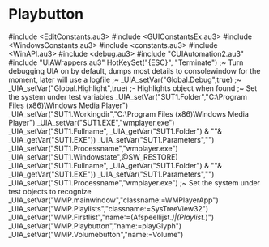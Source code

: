 # Playbutton
#include &lt;EditConstants.au3> #include &lt;GUIConstantsEx.au3> #include &lt;WindowsConstants.au3> #include &lt;constants.au3> #include &lt;WinAPI.au3> #include &lt;debug.au3> #include "CUIAutomation2.au3" #include "UIAWrappers.au3" HotKeySet("{ESC}", "Terminate")  ;~ Turn debugging UIA on by default, dumps most details to consolewindow for the moment, later will use a logfile ;~ _UIA_setVar("Global.Debug",true) ;~ _UIA_setVar("Global.Highlight",true) ;- Highlights object when found  ;~ Set the system under test variables _UIA_setVar("SUT1.Folder","C:\Program Files (x86)\Windows Media Player") _UIA_setVar("SUT1.Workingdir","C:\Program Files (x86)\Windows Media Player\") _UIA_setVar("SUT1.EXE","wmplayer.exe") _UIA_setVar("SUT1.Fullname", _UIA_getVar("SUT1.Folder") &amp; "\"&amp; _UIA_getVar("SUT1.EXE")) _UIA_setVar("SUT1.Parameters","") _UIA_setVar("SUT1.Processname","wmplayer.exe") _UIA_setVar("SUT1.Windowstate",@SW_RESTORE)  _UIA_setVar("SUT1.Fullname", _UIA_getVar("SUT1.Folder") &amp; "\"&amp; _UIA_getVar("SUT1.EXE")) _UIA_setVar("SUT1.Parameters","") _UIA_setVar("SUT1.Processname","wmplayer.exe")  ;~ Set the system under test objects to recognize _UIA_setVar("WMP.mainwindow","classname:=WMPlayerApp") _UIA_setVar("WMP.Playlists","classname:=SysTreeView32") _UIA_setVar("WMP.Firstlist","name:=(Afspeellijst.*)|(Playlist.*)") _UIA_setVar("WMP.Playbutton","name:=playGlyph") _UIA_setVar("WMP.Volumebutton","name:=Volume")
